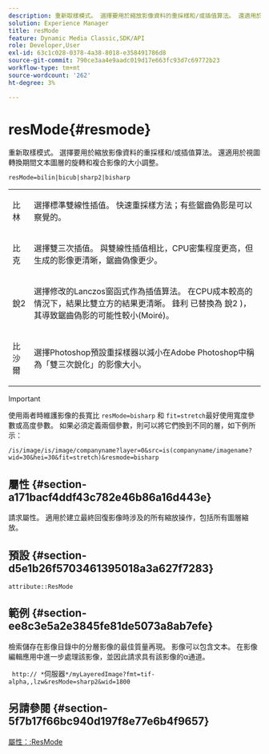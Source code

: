 ```yaml
---
description: 重新取樣模式。 選擇要用於縮放影像資料的重採樣和/或插值算法。 還適用於視圖轉換期間文本圖層的旋轉和複合影像的大小調整。
solution: Experience Manager
title: resMode
feature: Dynamic Media Classic,SDK/API
role: Developer,User
exl-id: 63c1c028-0378-4a38-8018-e358491786d8
source-git-commit: 790ce3aa4e9aadc019d17e663fc93d7c69772b23
workflow-type: tm+mt
source-wordcount: '262'
ht-degree: 3%

---
```


# resMode{#resmode}

重新取樣模式。 選擇要用於縮放影像資料的重採樣和/或插值算法。 還適用於視圖轉換期間文本圖層的旋轉和複合影像的大小調整。

`resMode=bilin|bicub|sharp2|bisharp`

<table id="table_FD658AC521E24EB9ADBB87F98549BC3B"> 
 <tbody> 
  <tr> 
   <td colname="col1"> <p> <span class="codeph"> 比林 </span> </p> </td> 
   <td colname="col2"> <p>選擇標準雙線性插值。 快速重採樣方法；有些鋸齒偽影是可以察覺的。 </p> </td> 
  </tr> 
  <tr> 
   <td colname="col1"> <p> <span class="codeph"> 比克 </span> </p> </td> 
   <td colname="col2"> <p>選擇雙三次插值。 與雙線性插值相比，CPU密集程度更高，但生成的影像更清晰，鋸齒偽像更少。 </p> </td> 
  </tr> 
  <tr> 
   <td colname="col1"> <p> <span class="codeph"> 銳2 </span> </p> </td> 
   <td colname="col2"> <p>選擇修改的Lanczos窗函式作為插值算法。 在CPU成本較高的情況下，結果比雙立方的結果更清晰。 <span class="codeph"> 鋒利 </span> 已替換為 <span class="codeph"> 銳2 </span>)，其導致鋸齒偽影的可能性較小(Moiré)。 </p> </td> 
  </tr> 
  <tr> 
   <td colname="col1"> <p> <span class="codeph"> 比沙爾 </span> </p> </td> 
   <td colname="col2"> <p>選擇Photoshop預設重採樣器以減小在Adobe Photoshop中稱為「雙三次銳化」的影像大小。 </p> </td> 
  </tr> 
 </tbody> 
</table>

>[!IMPORTANT]
>
>使用兩者時維護影像的長寬比 `resMode=bisharp` 和 `fit=stretch`最好使用寬度參數或高度參數。 如果必須定義兩個參數，則可以將它們換到不同的層，如下例所示：
>
>`/is/image/is/image/companyname?layer=0&src=is(companyname/imagename?wid=30&hei=30&fit=stretch)&resmode=bisharp`

## 屬性 {#section-a171bacf4ddf43c782e46b86a16d443e}

請求屬性。 適用於建立最終回復影像時涉及的所有縮放操作，包括所有圖層縮放。

## 預設 {#section-d5e1b26f5703461395018a3a627f7283}

`attribute::ResMode`

## 範例 {#section-ee8c3e5a2e3845fe81de5073a8ab7efe}

檢索儲存在影像目錄中的分層影像的最佳質量再現。 影像可以包含文本。 在影像編輯應用中進一步處理該影像，並因此請求具有該影像的α通道。

` http:// *`伺服器`*/myLayeredImage?fmt=tif-alpha,,lzw&resMode=sharp2&wid=1800`

## 另請參閱 {#section-5f7b17f66bc940d197f8e77e6b4f9657}

[屬性：:ResMode](../../../../../is-api/image-catalog/image-serving-api-ref/c-image-catalog-reference/c-attributes-reference/r-is-cat-resmode.md#reference-609095ef568743a086f28d87c54dafa2)

